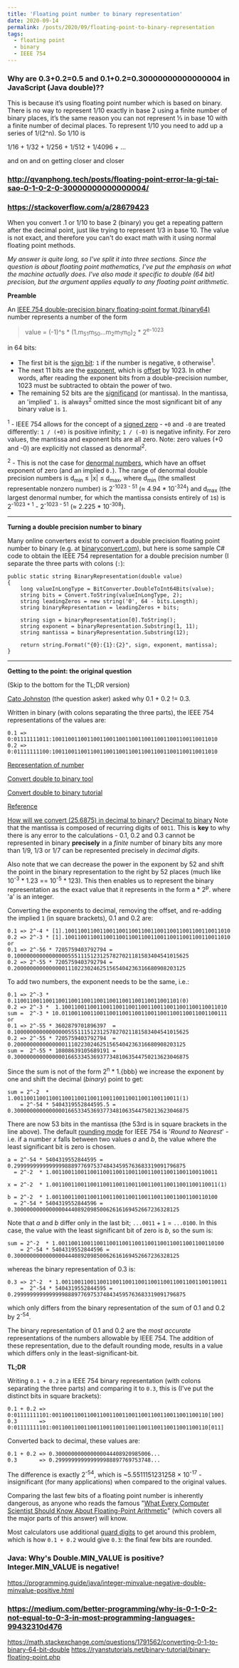 ```yaml
---
title: 'Floating point number to binary representation'
date: 2020-09-14
permalink: /posts/2020/09/floating-point-to-binary-representation
tags:
  - floating point
  - binary
  - IEEE 754
---
```


### Why are 0.3+0.2=0.5 and 0.1+0.2=0.30000000000000004 in JavaScript (Java double)??
This is because it’s using floating point number which is based on binary. There is no way to represent 1/10 exactly in base 2 using a finite number of binary places, it’s the same reason you can not represent ⅓ in base 10 with a finite number of decimal places. To represent 1/10 you need to add up a series of 1/(2^n). So 1/10 is

1/16 + 1/32 + 1/256 + 1/512 + 1/4096 + …

and on and on getting closer and closer

### http://qvanphong.tech/posts/floating-point-error-la-gi-tai-sao-0-1-0-2-0-30000000000000004/

### https://stackoverflow.com/a/28679423

When you convert .1 or 1/10 to base 2 (binary) you get a repeating pattern after the decimal point, 
just like trying to represent 1/3 in base 10. 
The value is not exact, and therefore you can't do exact math with it using normal floating point methods.


*My answer is quite long, so I've split it into three sections. Since the question is about floating point mathematics, I've put the emphasis on what the machine actually does. I've also made it specific to double (64 bit) precision, but the argument applies equally to any floating point arithmetic.*

**Preamble**

An [IEEE 754 double-precision binary floating-point format (binary64)](http://en.wikipedia.org/wiki/Double-precision_floating-point_format) number represents a number of the form

> value = (-1)^s * (1.m<sub>51</sub>m<sub>50</sub>...m<sub>2</sub>m<sub>1</sub>m<sub>0</sub>)<sub>2</sub> * 2<sup>e-1023</sup>

in 64 bits:

* The first bit is the [sign bit](http://en.wikipedia.org/wiki/Sign_bit): `1` if the number is negative, `0` otherwise<sup>1</sup>.
* The next 11 bits are the [exponent](http://en.wikipedia.org/wiki/Exponentiation), which is [offset](http://en.wikipedia.org/wiki/Offset_binary) by 1023. In other words, after reading the exponent bits from a double-precision number, 1023 must be subtracted to obtain the power of two.
* The remaining 52 bits are the [significand](http://en.wikipedia.org/wiki/Significand) (or mantissa). In the mantissa, an 'implied' `1.` is always<sup>2</sup> omitted since the most significant bit of any binary value is `1`.

<sup>1</sup> - IEEE 754 allows for the concept of a [signed zero](http://en.wikipedia.org/wiki/Signed_zero) - `+0` and `-0` are treated differently: `1 / (+0)` is positive infinity; `1 / (-0)` is negative infinity. For zero values, the mantissa and exponent bits are all zero. Note: zero values (+0 and -0) are explicitly not classed as denormal<sup>2</sup>.

<sup>2</sup> - This is not the case for [denormal numbers](http://en.wikipedia.org/wiki/Denormal_number), which have an offset exponent of zero (and an implied `0.`). The range of denormal double precision numbers is d<sub>min</sub> ≤ |x| ≤ d<sub>max</sub>, where d<sub>min</sub> (the smallest representable nonzero number) is 2<sup>-1023 - 51</sup> (≈ 4.94 * 10<sup>-324</sup>) and d<sub>max</sub> (the largest denormal number, for which the mantissa consists entirely of `1`s) is 2<sup>-1023 + 1</sup> - 2<sup>-1023 - 51</sup> (≈ 2.225 * 10<sup>-308</sup>).

---

**Turning a double precision number to binary**

Many online converters exist to convert a double precision floating point number to binary (e.g. at [binaryconvert.com](http://www.binaryconvert.com/convert_double.html)), but here is some sample C# code to obtain the IEEE 754 representation for a double precision number (I separate the three parts with colons (`:`):

    public static string BinaryRepresentation(double value)
    {
        long valueInLongType = BitConverter.DoubleToInt64Bits(value);
        string bits = Convert.ToString(valueInLongType, 2);
        string leadingZeros = new string('0', 64 - bits.Length);
        string binaryRepresentation = leadingZeros + bits;

        string sign = binaryRepresentation[0].ToString();
        string exponent = binaryRepresentation.Substring(1, 11);
        string mantissa = binaryRepresentation.Substring(12);

        return string.Format("{0}:{1}:{2}", sign, exponent, mantissa);
    }

---

**Getting to the point: the original question**

(Skip to the bottom for the TL;DR version)

[Cato Johnston](https://stackoverflow.com/users/62118/cato-johnston) (the question asker) asked why 0.1 + 0.2 != 0.3.

Written in binary (with colons separating the three parts), the IEEE 754 representations of the values are:

    0.1 => 0:01111111011:1001100110011001100110011001100110011001100110011010 
    0.2 => 0:01111111100:1001100110011001100110011001100110011001100110011010

[Representation of number](https://en.m.wikipedia.org/wiki/IEEE_754-1985#Representation_of_numbers)

[Convert double to binary tool](https://www.binaryconvert.com/result_double.html?decimal=049)

[Convert double to binary tutorial](http://mathcenter.oxford.emory.edu/site/cs170/ieee754/)

[Reference](http://cstl-csm.semo.edu/xzhang/Class%20Folder/CS280/Workbook_HTML/FLOATING_tut.htm)

[How will we convert (25.6875) in decimal to binary?](https://www.quora.com/How-will-we-convert-25-6875-in-decimal-to-binary)
[Decimal to binary](https://www.quora.com/How-do-you-convert-decimal-numbers-to-binary)
Note that the mantissa is composed of recurring digits of `0011`. This is **key** to why there is any error to the calculations - 0.1, 0.2 and 0.3 cannot be represented in binary **precisely** in a *finite* number of binary bits any more than 1/9, 1/3 or 1/7 can be represented precisely in *decimal digits*.

Also note that we can decrease the power in the exponent by 52 and shift the point in the binary representation to the right by 52 places (much like 10<sup>-3</sup> * 1.23 == 10<sup>-5</sup> * 123). This then enables us to represent the binary representation as the exact value that it represents in the form a * 2<sup>p</sup>. where 'a' is an integer.

Converting the exponents to decimal, removing the offset, and re-adding the implied `1` (in square brackets), 0.1 and 0.2 are:

    0.1 => 2^-4 * [1].1001100110011001100110011001100110011001100110011010
    0.2 => 2^-3 * [1].1001100110011001100110011001100110011001100110011010
    or
    0.1 => 2^-56 * 7205759403792794 = 0.1000000000000000055511151231257827021181583404541015625
    0.2 => 2^-55 * 7205759403792794 = 0.200000000000000011102230246251565404236316680908203125

To add two numbers, the exponent needs to be the same, i.e.:

    0.1 => 2^-3 *  0.1100110011001100110011001100110011001100110011001101(0)
    0.2 => 2^-3 *  1.1001100110011001100110011001100110011001100110011010
    sum =  2^-3 * 10.0110011001100110011001100110011001100110011001100111
    or
    0.1 => 2^-55 * 3602879701896397  = 0.1000000000000000055511151231257827021181583404541015625
    0.2 => 2^-55 * 7205759403792794  = 0.200000000000000011102230246251565404236316680908203125
    sum =  2^-55 * 10808639105689191 = 0.3000000000000000166533453693773481063544750213623046875

Since the sum is not of the form 2<sup>n</sup> * 1.{bbb} we increase the exponent by one and shift the decimal (*binary*) point to get:

    sum = 2^-2  * 1.0011001100110011001100110011001100110011001100110011(1)
        = 2^-54 * 5404319552844595.5 = 0.3000000000000000166533453693773481063544750213623046875

There are now 53 bits in the mantissa (the 53rd is in square brackets in the line above). The default [rounding mode](https://en.wikipedia.org/wiki/IEEE_754-1985#Rounding_floating-point_numbers) for IEEE 754 is '*Round to Nearest*' - i.e. if a number *x* falls between two values *a* and *b*, the value where the least significant bit is zero is chosen.

    a = 2^-54 * 5404319552844595 = 0.299999999999999988897769753748434595763683319091796875
      = 2^-2  * 1.0011001100110011001100110011001100110011001100110011

    x = 2^-2  * 1.0011001100110011001100110011001100110011001100110011(1)

    b = 2^-2  * 1.0011001100110011001100110011001100110011001100110100
      = 2^-54 * 5404319552844596 = 0.3000000000000000444089209850062616169452667236328125
    
Note that *a* and *b* differ only in the last bit; `...0011` + `1` = `...0100`. In this case, the value with the least significant bit of zero is *b*, so the sum is:

    sum = 2^-2  * 1.0011001100110011001100110011001100110011001100110100
        = 2^-54 * 5404319552844596 = 0.3000000000000000444089209850062616169452667236328125

whereas the binary representation of 0.3 is:

    0.3 => 2^-2  * 1.0011001100110011001100110011001100110011001100110011
        =  2^-54 * 5404319552844595 = 0.299999999999999988897769753748434595763683319091796875

which only differs from the binary representation of the sum of 0.1 and 0.2 by 2<sup>-54</sup>.

The binary representation of 0.1 and 0.2 are the *most accurate* representations of the numbers allowable by IEEE 754. The addition of these representation, due to the default rounding mode, results in a value which differs only in the least-significant-bit.

**TL;DR**

Writing `0.1 + 0.2` in a IEEE 754 binary representation (with colons separating the three parts) and comparing it to `0.3`, this is (I've put the distinct bits in square brackets):

    0.1 + 0.2 => 0:01111111101:0011001100110011001100110011001100110011001100110[100]
    0.3       => 0:01111111101:0011001100110011001100110011001100110011001100110[011]

Converted back to decimal, these values are:

    0.1 + 0.2 => 0.300000000000000044408920985006...
    0.3       => 0.299999999999999988897769753748...

The difference is exactly 2<sup>-54</sup>, which is ~5.5511151231258 × 10<sup>-17</sup> - insignificant (for many applications) when compared to the original values.

Comparing the last few bits of a floating point number is inherently dangerous, as anyone who reads the famous "[What Every Computer Scientist Should Know About Floating-Point Arithmetic](http://docs.oracle.com/cd/E19957-01/806-3568/ncg_goldberg.html)" (which covers all the major parts of this answer) will know.

Most calculators use additional [guard digits](https://en.wikipedia.org/wiki/Guard_digit) to get around this problem, which is how `0.1 + 0.2` would give `0.3`: the final few bits are rounded.

### Java: Why's Double.MIN_VALUE is positive? Integer.MIN_VALUE is negative!

https://programming.guide/java/integer-minvalue-negative-double-minvalue-positive.html

### https://medium.com/better-programming/why-is-0-1-0-2-not-equal-to-0-3-in-most-programming-languages-99432310d476

https://math.stackexchange.com/questions/1791562/converting-0-1-to-binary-64-bit-double
https://ryanstutorials.net/binary-tutorial/binary-floating-point.php
